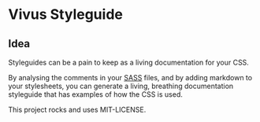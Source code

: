 # Vivus Styleguide

## Idea

Styleguides can be a pain to keep as a living documentation for your CSS.

By analysing the comments in your [SASS](http://sass-lang.com/) files, and by adding markdown to your stylesheets, you can generate a living, breathing documentation styleguide that has examples of how the CSS is used.

This project rocks and uses MIT-LICENSE.